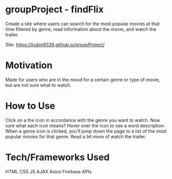 # groupProject - findFlix
Create a site where users can search for the most popular movies at that time filtered by genre, read information about the movie, and watch the trailer. 

Site: https://jrubin9326.github.io/groupProject/

# Motivation
Made for users who are in the mood for a certain genre or type of movie, but are not sure what to watch. 

# How to Use 
Click on a the icon in accordance with the genre you want to watch. Now sure what each icon means? Hover over the icon to see a word description. 
When a genre icon is clicked, you'll jump down the page to a list of the most popular movies for that genre. Read a bit more of watch the trailer. 

# Tech/Frameworks Used
HTML
CSS
JS
AJAX
Axios
Firebase
APIs
